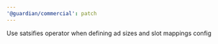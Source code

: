 ```yaml
---
'@guardian/commercial': patch
---
```


Use satsifies operator when defining ad sizes and slot mappings config
